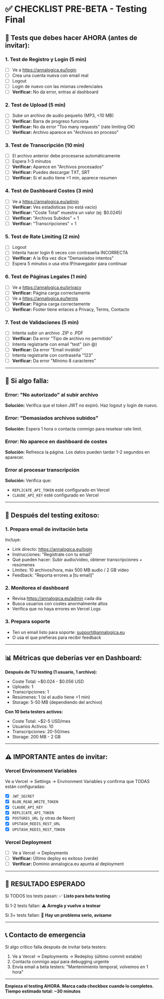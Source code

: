 # ✅ CHECKLIST PRE-BETA - Testing Final

## 🧪 Tests que debes hacer AHORA (antes de invitar):

### 1. Test de Registro y Login (5 min)
- [ ] Ve a https://annalogica.eu/login
- [ ] Crea una cuenta nueva con email real
- [ ] Logout
- [ ] Login de nuevo con las mismas credenciales
- [ ] **Verificar:** No da error, entras al dashboard

### 2. Test de Upload (5 min)
- [ ] Sube un archivo de audio pequeño (MP3, <10 MB)
- [ ] **Verificar:** Barra de progreso funciona
- [ ] **Verificar:** No da error "Too many requests" (rate limiting OK)
- [ ] **Verificar:** Archivo aparece en "Archivos en proceso"

### 3. Test de Transcripción (10 min)
- [ ] El archivo anterior debe procesarse automáticamente
- [ ] Espera 1-3 minutos
- [ ] **Verificar:** Aparece en "Archivos procesados"
- [ ] **Verificar:** Puedes descargar TXT, SRT
- [ ] **Verificar:** Si el audio tiene >1 min, aparece resumen

### 4. Test de Dashboard Costes (3 min)
- [ ] Ve a https://annalogica.eu/admin
- [ ] **Verificar:** Ves estadísticas (no está vacío)
- [ ] **Verificar:** "Coste Total" muestra un valor (ej: $0.0245)
- [ ] **Verificar:** "Archivos Subidos" = 1
- [ ] **Verificar:** "Transcripciones" = 1

### 5. Test de Rate Limiting (2 min)
- [ ] Logout
- [ ] Intenta hacer login 6 veces con contraseña INCORRECTA
- [ ] **Verificar:** A la 6ta vez dice "Demasiados intentos"
- [ ] Espera 5 minutos o usa otra IP/navegador para continuar

### 6. Test de Páginas Legales (1 min)
- [ ] Ve a https://annalogica.eu/privacy
- [ ] **Verificar:** Página carga correctamente
- [ ] Ve a https://annalogica.eu/terms
- [ ] **Verificar:** Página carga correctamente
- [ ] **Verificar:** Footer tiene enlaces a Privacy, Terms, Contacto

### 7. Test de Validaciones (5 min)
- [ ] Intenta subir un archivo .ZIP o .PDF
- [ ] **Verificar:** Da error "Tipo de archivo no permitido"
- [ ] Intenta registrarte con email "test" (sin @)
- [ ] **Verificar:** Da error "Email inválido"
- [ ] Intenta registrarte con contraseña "123"
- [ ] **Verificar:** Da error "Mínimo 8 caracteres"

---

## 🔧 Si algo falla:

### Error: "No autorizado" al subir archivo
**Solución:** Verifica que el token JWT no expiró. Haz logout y login de nuevo.

### Error: "Demasiados archivos subidos"
**Solución:** Espera 1 hora o contacta conmigo para resetear rate limit.

### Error: No aparece en dashboard de costes
**Solución:** Refresca la página. Los datos pueden tardar 1-2 segundos en aparecer.

### Error al procesar transcripción
**Solución:** Verifica que:
- `REPLICATE_API_TOKEN` esté configurado en Vercel
- `CLAUDE_API_KEY` esté configurado en Vercel

---

## 🚀 Después del testing exitoso:

### 1. Prepara email de invitación beta
Incluye:
- Link directo: https://annalogica.eu/login
- Instrucciones: "Regístrate con tu email"
- Qué pueden hacer: Subir audio/video, obtener transcripciones + resúmenes
- Límites: 10 archivos/hora, máx 500 MB audio / 2 GB video
- Feedback: "Reporta errores a [tu email]"

### 2. Monitorea el dashboard
- Revisa https://annalogica.eu/admin cada día
- Busca usuarios con costes anormalmente altos
- Verifica que no haya errores en Vercel Logs

### 3. Prepara soporte
- Ten un email listo para soporte: support@annalogica.eu
- O usa el que prefieras para recibir feedback

---

## 📊 Métricas que deberías ver en Dashboard:

**Después de TU testing (1 usuario, 1 archivo):**
- Coste Total: ~$0.024 - $0.056 USD
- Uploads: 1
- Transcripciones: 1
- Resúmenes: 1 (si el audio tiene >1 min)
- Storage: 5-50 MB (dependiendo del archivo)

**Con 10 beta testers activos:**
- Coste Total: ~$2-5 USD/mes
- Usuarios Activos: 10
- Transcripciones: 20-50/mes
- Storage: 200 MB - 2 GB

---

## ⚠️ IMPORTANTE antes de invitar:

### Vercel Environment Variables
Ve a Vercel → Settings → Environment Variables y confirma que TODAS están configuradas:

- [x] `JWT_SECRET`
- [x] `BLOB_READ_WRITE_TOKEN`
- [x] `CLAUDE_API_KEY`
- [x] `REPLICATE_API_TOKEN`
- [x] `POSTGRES_URL` (y otras de Neon)
- [x] `UPSTASH_REDIS_REST_URL`
- [x] `UPSTASH_REDIS_REST_TOKEN`

### Vercel Deployment
- [ ] Ve a Vercel → Deployments
- [ ] **Verificar:** Último deploy es exitoso (verde)
- [ ] **Verificar:** Dominio annalogica.eu apunta al deployment

---

## 🎯 RESULTADO ESPERADO

Si TODOS los tests pasan:
✅ **Listo para beta testing**

Si 1-2 tests fallan:
⚠️ **Arregla y vuelve a testear**

Si 3+ tests fallan:
🚨 **Hay un problema serio, avísame**

---

## 📞 Contacto de emergencia

Si algo crítico falla después de invitar beta testers:
1. Ve a Vercel → Deployments → Redeploy (último commit estable)
2. Contacta conmigo aquí para debugging urgente
3. Envía email a beta testers: "Mantenimiento temporal, volvemos en 1 hora"

---

**Empieza el testing AHORA. Marca cada checkbox cuando lo completes.**
**Tiempo estimado total: ~30 minutos**
